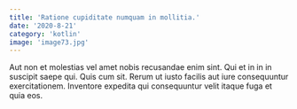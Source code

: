 ```yaml
---
title: 'Ratione cupiditate numquam in mollitia.'
date: '2020-8-21'
category: 'kotlin'
image: 'image73.jpg'
---
```


Aut non et molestias vel amet nobis recusandae enim sint. Qui et in in in suscipit saepe qui. Quis cum sit. Rerum ut iusto facilis aut iure consequuntur exercitationem. Inventore expedita qui consequuntur velit itaque fuga et quia eos.
